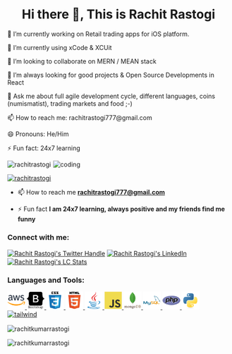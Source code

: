 
<h1 align="center"> Hi there 👋, This is Rachit Rastogi </h1>

  <p> 🔭 I’m currently working on Retail trading apps for iOS platform. </p>
  <p> 🌱 I’m currently using xCode & XCUit </P>
  <p> 👯 I’m looking to collaborate on MERN / MEAN stack </p>
  <p> 🤔 I’m always looking for good projects & Open Source Developments in React </p>
  <p> 💬 Ask me about full agile development cycle, different languages, coins (numismatist), trading markets and food ;-) </p>
  <p> 📫 How to reach me: rachitrastogi777@gmail.com </p>
  <p> 😄 Pronouns: He/Him </p>
  <p> ⚡ Fun fact: 24x7 learning </p>

<img  src="https://user-images.githubusercontent.com/55389276/140866485-8fb1c876-9a8f-4d6a-98dc-08c4981eaf70.gif" align="right" alt="coding" width="400">

<p align="left"> <img src="https://komarev.com/ghpvc/?username=rachitrastogi&label=Profile%20views&color=0e75b6&style=flat" alt="rachitrastogi" /> </p>

<p align="left"> <a href="https://twitter.com/rachitrastogi" target="blank"><img src="https://img.shields.io/twitter/follow/rachitrastogi?logo=twitter&style=for-the-badge" alt="rachitrastogi" /></a> </p>

- 📫 How to reach me **rachitrastogi777@gmail.com**

- ⚡ Fun fact **I am 24x7 learning, always positive and my friends find me funny**

<h3 align="left">Connect with me:</h3>
<p align="left">
<a href="https://twitter.com/rachitrastogi" target="blank"><img align="center" src="https://raw.githubusercontent.com/rahuldkjain/github-profile-readme-generator/master/src/images/icons/Social/twitter.svg" alt="Rachit Rastogi's Twitter Handle" height="30" width="40" /></a>
<a href="https://www.linkedin.com/in/rachitrastogi/" target="blank"><img align="center" src="https://raw.githubusercontent.com/rahuldkjain/github-profile-readme-generator/master/src/images/icons/Social/linked-in-alt.svg" alt="Rachit Rastogi's LinkedIn" height="30" width="40" /></a>
<a href="https://leetcode.com/rachitkrastogi/" target="blank"><img align="center" src="https://raw.githubusercontent.com/rahuldkjain/github-profile-readme-generator/master/src/images/icons/Social/leet-code.svg" alt="Rachit Rastogi's LC Stats" height="30" width="40" /></a>
</p>

<h3 align="left">Languages and Tools:</h3>
<p align="left"> <a href="https://aws.amazon.com" target="_blank" rel="noreferrer"> <img src="https://raw.githubusercontent.com/devicons/devicon/master/icons/amazonwebservices/amazonwebservices-original-wordmark.svg" alt="aws" width="40" height="40"/> </a> <a href="https://getbootstrap.com" target="_blank" rel="noreferrer"> <img src="https://raw.githubusercontent.com/devicons/devicon/master/icons/bootstrap/bootstrap-plain-wordmark.svg" alt="bootstrap" width="40" height="40"/> </a> <a href="https://www.w3schools.com/css/" target="_blank" rel="noreferrer"> <img src="https://raw.githubusercontent.com/devicons/devicon/master/icons/css3/css3-original-wordmark.svg" alt="css3" width="40" height="40"/> </a> <a href="https://www.w3.org/html/" target="_blank" rel="noreferrer"> <img src="https://raw.githubusercontent.com/devicons/devicon/master/icons/html5/html5-original-wordmark.svg" alt="html5" width="40" height="40"/> </a> <a href="https://www.java.com" target="_blank" rel="noreferrer"> <img src="https://raw.githubusercontent.com/devicons/devicon/master/icons/java/java-original.svg" alt="java" width="40" height="40"/> </a> <a href="https://developer.mozilla.org/en-US/docs/Web/JavaScript" target="_blank" rel="noreferrer"> <img src="https://raw.githubusercontent.com/devicons/devicon/master/icons/javascript/javascript-original.svg" alt="javascript" width="40" height="40"/> </a> <a href="https://www.mongodb.com/" target="_blank" rel="noreferrer"> <img src="https://raw.githubusercontent.com/devicons/devicon/master/icons/mongodb/mongodb-original-wordmark.svg" alt="mongodb" width="40" height="40"/> </a> <a href="https://www.mysql.com/" target="_blank" rel="noreferrer"> <img src="https://raw.githubusercontent.com/devicons/devicon/master/icons/mysql/mysql-original-wordmark.svg" alt="mysql" width="40" height="40"/> </a> <a href="https://www.php.net" target="_blank" rel="noreferrer"> <img src="https://raw.githubusercontent.com/devicons/devicon/master/icons/php/php-original.svg" alt="php" width="40" height="40"/> </a> <a href="https://www.python.org" target="_blank" rel="noreferrer"> <img src="https://raw.githubusercontent.com/devicons/devicon/master/icons/python/python-original.svg" alt="python" width="40" height="40"/> </a> <a href="https://tailwindcss.com/" target="_blank" rel="noreferrer"> <img src="https://www.vectorlogo.zone/logos/tailwindcss/tailwindcss-icon.svg" alt="tailwind" width="40" height="40"/> </a> </p>

<p><img align="center" src="https://github-readme-stats.vercel.app/api/top-langs?username=rachitkumarrastogi&show_icons=true&locale=en&layout=compact" alt="rachitkumarrastogi" /></p>

<p><img align="center" src="https://github-readme-streak-stats.herokuapp.com/?user=rachitkumarrastogi&" alt="rachitkumarrastogi" /></p>
